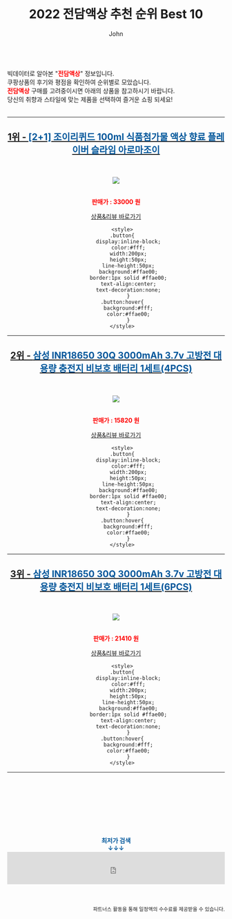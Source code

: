 ﻿---
layout: post
title:  "2022 전담액상 추천 순위 Best 10"
author: John
categories: [ 생활/건강 ]
tags: [ 전담액상, 전담액상 추천, 전담액상 유통기한, 전담액상 니코틴, 전담액상 사이트 추천, 전담액상 먹으면, 전담액상 만들기, 전담액상 가격, 전담액상 직구, 전담액상리뷰 ]
image: https://static.coupangcdn.com/image/vendor_inventory/db24/71e8ca6b8b308ea1fbb06907408d9061bd6bdb4a5e691bf720f53c38736a.jpg 
description: "2022 전담액상 추천 순위 Best 10 관련 상품으로 가장 고객 선호도가 높은 제품입니다."
toc: true
toc_sticky: true
---

<br>
빅데이터로 알아본 "<b><font color='#ff0000'>전담액상</font></b>" 정보입니다.
<br>
쿠팡상품의 후기와 평점을 확인하여 순위별로 모았습니다.
<br>
<b><font color='#ff0000'>전담액상</font></b>  구매를 고려중이시면 아래의 상품을 참고하시기 바랍니다.
<br>
당신의 취향과 스타일에 맞는 제품을 선택하여 즐거운 쇼핑 되세요!
<br><br>
<hr>
<p>
    
<center><h2><a href="https://link.coupang.com/re/AFFSDP?lptag=AF7307611&pageKey=6342340011&itemId=13311644161&vendorItemId=80568067743&traceid=V0-153-958be71d4cac5eeb&requestid=20221117131018244564658" target="_blank"><b>1위 - <font color='#01579B'>[2+1] 조이리퀴드 100ml 식품첨가물 액상 향료 플레이버 슬라임 아로마조이</font></b></a></h2><br>

<a href="https://link.coupang.com/re/AFFSDP?lptag=AF7307611&pageKey=6342340011&itemId=13311644161&vendorItemId=80568067743&traceid=V0-153-958be71d4cac5eeb&requestid=20221117131018244564658" target="_blank"><img src="https://static.coupangcdn.com/image/vendor_inventory/db24/71e8ca6b8b308ea1fbb06907408d9061bd6bdb4a5e691bf720f53c38736a.jpg"></a><br><br>

<b><font color='#ff0000'>판매가 : 33000 원</font></b><br>

<a href="https://link.coupang.com/re/AFFSDP?lptag=AF7307611&pageKey=6342340011&itemId=13311644161&vendorItemId=80568067743&traceid=V0-153-958be71d4cac5eeb&requestid=20221117131018244564658" target="_blank" class="button">상품&리뷰 바로가기</a><p>

        <style>
        .button{
            display:inline-block;
            color:#fff;
            width:200px;
            height:50px;
            line-height:50px;
            background:#ffae00;
            border:1px solid #ffae00;
            text-align:center;
            text-decoration:none;
            }
        .button:hover{
            background:#fff;
            color:#ffae00;
            }
        </style>

<hr>

<center><h2><a href="https://link.coupang.com/re/AFFSDP?lptag=AF7307611&pageKey=6833943915&itemId=16231135834&vendorItemId=83424606994&traceid=V0-153-d7580ea5bf089b4c&requestid=20221117131018244564658" target="_blank"><b>2위 - <font color='#01579B'>삼성 INR18650 30Q 3000mAh 3.7v 고방전 대용량 충전지 비보호 배터리 1세트(4PCS)</font></b></a></h2><br>

<a href="https://link.coupang.com/re/AFFSDP?lptag=AF7307611&pageKey=6833943915&itemId=16231135834&vendorItemId=83424606994&traceid=V0-153-d7580ea5bf089b4c&requestid=20221117131018244564658" target="_blank"><img src="https://static.coupangcdn.com/image/vendor_inventory/ed17/cea7af9792dacff21ba153f8349cae92a6e37b6bb667bba9f3cf98b5a95e.jpg"></a><br><br>

<b><font color='#ff0000'>판매가 : 15820 원</font></b><br>

<a href="https://link.coupang.com/re/AFFSDP?lptag=AF7307611&pageKey=6833943915&itemId=16231135834&vendorItemId=83424606994&traceid=V0-153-d7580ea5bf089b4c&requestid=20221117131018244564658" target="_blank" class="button">상품&리뷰 바로가기</a><p>

        <style>
        .button{
            display:inline-block;
            color:#fff;
            width:200px;
            height:50px;
            line-height:50px;
            background:#ffae00;
            border:1px solid #ffae00;
            text-align:center;
            text-decoration:none;
            }
        .button:hover{
            background:#fff;
            color:#ffae00;
            }
        </style>

<hr>

<center><h2><a href="https://link.coupang.com/re/AFFSDP?lptag=AF7307611&pageKey=6446605959&itemId=13976475597&vendorItemId=81225332179&traceid=V0-153-b3f6d32aced97a65&requestid=20221117131018244564658" target="_blank"><b>3위 - <font color='#01579B'>삼성 INR18650 30Q 3000mAh 3.7v 고방전 대용량 충전지 비보호 배터리 1세트(6PCS)</font></b></a></h2><br>

<a href="https://link.coupang.com/re/AFFSDP?lptag=AF7307611&pageKey=6446605959&itemId=13976475597&vendorItemId=81225332179&traceid=V0-153-b3f6d32aced97a65&requestid=20221117131018244564658" target="_blank"><img src="https://static.coupangcdn.com/image/vendor_inventory/9e4d/238f904013b96d056b6f002cc70e3e59761c960f24f4dc348064883c93fa.jpg"></a><br><br>

<b><font color='#ff0000'>판매가 : 21410 원</font></b><br>

<a href="https://link.coupang.com/re/AFFSDP?lptag=AF7307611&pageKey=6446605959&itemId=13976475597&vendorItemId=81225332179&traceid=V0-153-b3f6d32aced97a65&requestid=20221117131018244564658" target="_blank" class="button">상품&리뷰 바로가기</a><p>

        <style>
        .button{
            display:inline-block;
            color:#fff;
            width:200px;
            height:50px;
            line-height:50px;
            background:#ffae00;
            border:1px solid #ffae00;
            text-align:center;
            text-decoration:none;
            }
        .button:hover{
            background:#fff;
            color:#ffae00;
            }
        </style>

<hr>

<br><br><br><br><br><br><br>
<center><b><font color='#01579B' size='medium'>최저가 검색<br>
↓↓↓</font></b></center>
<center><iframe src="https://coupa.ng/b1Tbjx" width="100%" height="75" frameborder="0" scrolling="no" referrerpolicy="unsafe-url"></iframe></center>
<br><br>
<p>
<small>
    <div align="right">파트너스 활동을 통해 일정액의 수수료를 제공받을 수 있습니다.</div>
</small>
</p>
